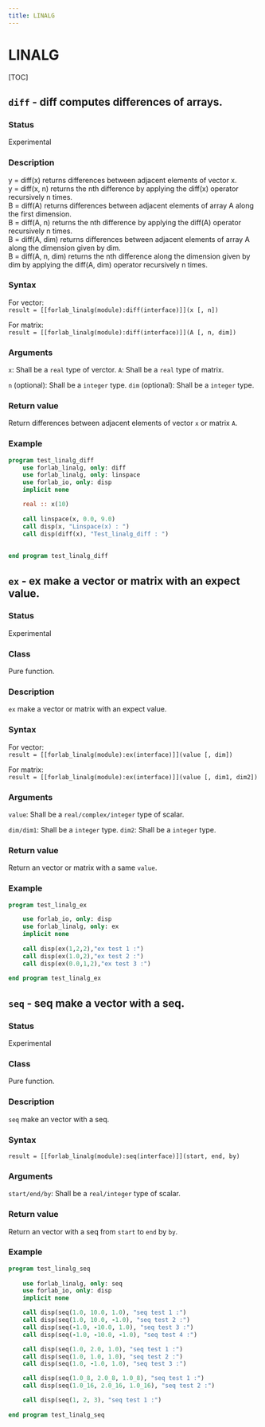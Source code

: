 ```yaml
---
title: LINALG
---
```


# LINALG

[TOC]

## `diff` - diff computes differences of arrays.

### Status

Experimental

### Description
y = diff(x) returns differences between adjacent elements of vector x.  
y = diff(x, n) returns the nth difference by applying the diff(x) operator recursively n times.  
B = diff(A) returns differences between adjacent elements of array A along the first dimension.  
B = diff(A, n) returns the nth difference by applying the diff(A) operator recursively n times.  
B = diff(A, dim) returns differences between adjacent elements of array A along the dimension given by dim.  
B = diff(A, n, dim) returns the nth difference along the dimension given by dim by applying the diff(A, dim) operator recursively n times.


### Syntax

For vector:  
`result = [[forlab_linalg(module):diff(interface)]](x [, n])`

For matrix:  
`result = [[forlab_linalg(module):diff(interface)]](A [, n, dim])`

### Arguments

`x`: Shall be a `real` type of verctor.
`A`: Shall be a `real` type of matrix.

`n` (optional): Shall be a `integer` type.
`dim` (optional): Shall be a `integer` type.


### Return value

Return differences between adjacent elements of vector `x` or matrix `A`.

### Example

```fortran
program test_linalg_diff
    use forlab_linalg, only: diff
    use forlab_linalg, only: linspace
    use forlab_io, only: disp
    implicit none

    real :: x(10)
    
    call linspace(x, 0.0, 9.0)
    call disp(x, "Linspace(x) : ")
    call disp(diff(x), "Test_linalg_diff : ")
    
    
end program test_linalg_diff
```

## `ex` - ex make a vector or matrix with an expect value.

### Status

Experimental

### Class
Pure function.

### Description
`ex` make a vector or matrix with an expect value.

### Syntax

For vector:  
`result = [[forlab_linalg(module):ex(interface)]](value [, dim])`

For matrix:  
`result = [[forlab_linalg(module):ex(interface)]](value [, dim1, dim2])`

### Arguments

`value`: Shall be a `real/complex/integer` type of scalar.

`dim/dim1`: Shall be a `integer` type.
`dim2`: Shall be a `integer` type.


### Return value

Return an vector or matrix with a same `value`.

### Example

```fortran
program test_linalg_ex

    use forlab_io, only: disp
    use forlab_linalg, only: ex
    implicit none
    
    call disp(ex(1,2,2),"ex test 1 :")
    call disp(ex(1.0,2),"ex test 2 :")
    call disp(ex(0.0,1,2),"ex test 3 :")
    
end program test_linalg_ex
```

## `seq` - seq make a vector with a seq.

### Status

Experimental

### Class
Pure function.

### Description
`seq` make an vector with a seq.

### Syntax

`result = [[forlab_linalg(module):seq(interface)]](start, end, by)`

### Arguments

`start/end/by`: Shall be a `real/integer` type of scalar.

### Return value

Return an vector with a seq from `start` to `end` by `by`.

### Example

```fortran
program test_linalg_seq
    
    use forlab_linalg, only: seq
    use forlab_io, only: disp
    implicit none

    call disp(seq(1.0, 10.0, 1.0), "seq test 1 :")
    call disp(seq(1.0, 10.0, -1.0), "seq test 2 :")
    call disp(seq(-1.0, -10.0, 1.0), "seq test 3 :")
    call disp(seq(-1.0, -10.0, -1.0), "seq test 4 :")

    call disp(seq(1.0, 2.0, 1.0), "seq test 1 :")
    call disp(seq(1.0, 1.0, 1.0), "seq test 2 :")
    call disp(seq(1.0, -1.0, 1.0), "seq test 3 :")

    call disp(seq(1.0_8, 2.0_8, 1.0_8), "seq test 1 :")
    call disp(seq(1.0_16, 2.0_16, 1.0_16), "seq test 2 :")

    call disp(seq(1, 2, 3), "seq test 1 :")
    
end program test_linalg_seq
```